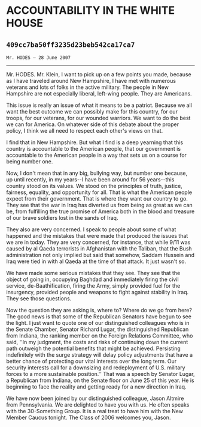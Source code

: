 # ACCOUNTABILITY IN THE WHITE HOUSE
## `409cc7ba50ff3235d23beb542ca17ca7`
`Mr. HODES — 28 June 2007`

---


Mr. HODES. Mr. Klein, I want to pick up on a few points you made, 
because as I have traveled around New Hampshire, I have met with 
numerous veterans and lots of folks in the active military. The people 
in New Hampshire are not especially liberal, left-wing people. They are 
Americans.

This issue is really an issue of what it means to be a patriot. 
Because we all want the best outcome we can possibly make for this 
country, for our troops, for our veterans, for our wounded warriors. We 
want to do the best we can for America. On whatever side of this debate 
about the proper policy, I think we all need to respect each other's 
views on that.

I find that in New Hampshire. But what I find is a deep yearning that 
this country is accountable to the American people, that our government 
is accountable to the American people in a way that sets us on a course 
for being number one.

Now, I don't mean that in any big, bullying way, but number one 
because, up until recently, in my years--I have been around for 56 
years--this country stood on its values. We stood on the principles of 
truth, justice, fairness, equality, and opportunity for all. That is 
what the American people expect from their government. That is where 
they want our country to go. They see that the war in Iraq has diverted 
us from being as great as we can be, from fulfilling the true promise 
of America both in the blood and treasure of our brave soldiers lost in 
the sands of Iraq.

They also are very concerned. I speak to people about some of what 
happened and the mistakes that were made that produced the issues that 
we are in today. They are very concerned, for instance, that while 9/11 
was caused by al Qaeda terrorists in Afghanistan with the Taliban, that 
the Bush administration not only implied but said that somehow, Saddam 
Hussein and Iraq were tied in with al Qaeda at the time of that attack. 
It just wasn't so.

We have made some serious mistakes that they see. They see that the 
object of going in, occupying Baghdad and immediately firing the civil 
service, de-Baathification, firing the Army, simply provided fuel for 
the insurgency, provided people and weapons to fight against stability 
in Iraq. They see those questions.

Now the question they are asking is, where to? Where do we go from 
here? The good news is that some of the Republican Senators have begun 
to see the light. I just want to quote one of our distinguished 
colleagues who is in the Senate Chamber, Senator Richard Lugar, the 
distinguished Republican from Indiana, the ranking member on the 
Foreign Relations Committee, who said, ''In my judgment, the costs and 
risks of continuing down the current path outweigh the potential 
benefits that might be achieved. Persisting indefinitely with the surge 
strategy will delay policy adjustments that have a better chance of 
protecting our vital interests over the long term. Our security 
interests call for a downsizing and redeployment of U.S. military 
forces to a more sustainable position.'' That was a speech by Senator 
Lugar, a Republican from Indiana, on the Senate floor on June 25 of 
this year. He is beginning to face the reality and getting ready for a 
new direction in Iraq.

We have now been joined by our distinguished colleague, Jason Altmire 
from Pennsylvania. We are delighted to have you with us. He often 
speaks with the 30-Something Group. It is a real treat to have him with 
the New Member Caucus tonight. The Class of 2006 welcomes you, Jason.